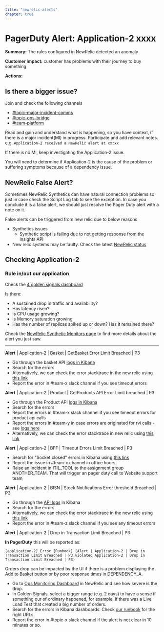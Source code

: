 ```yaml
---
title: "newrelic-alerts"
chapter: true
---
```


# PagerDuty Alert: Application-2 xxxx

**Summary:** The rules configured in NewRelic detected an anomaly

**Customer Impact:** customer has problems with their journey to buy something

**Actions:**

## Is there a bigger issue?

Join and check the following channels

- [#topic-major-incident-comms](https://link/to/channel)
- [#topic-ops-bridge](https://link/to/channel)
- [#team-platform](https://link/to/channel)

Read and gain and understand what is happening, so you have context, if there is a major incident(MI) in progress. Participate and add relevant notes. e.g. `Application-2 received a NewRelic alert at xx:xx`

If there is no MI, keep investigating the Application-2 issue.

You will need to determine if Application-2 is the cause of the problem or suffering symptoms because of a dependency issue.

## NewRelic False Alert?

Sometimes NewRelic Synthetics can have natural connection problems so just in case check the Script Log tab to see the exception. In case you conclude it is a false alert, we should just resolve the Pager Duty alert with a note on it.

False alerts can be triggered from new relic due to below reasons

- Synthetics issues
  - Synthetic script is failing due to not getting response from the Insights API
- New relic systems may be faulty. Check the latest [NewRelic status](https://status.newrelic.com/)

## Checking Application-2

### Rule in/out our application

Check the [4 golden signals dashboard](https://link/to/platform/dashboard)

Is there:

- A sustained drop in traffic and availability?
- Has latency risen?
- Is CPU usage growing?
- Is Memory saturation growing
- Has the number of replicas spiked up or down? Has it remained there?

Check the [NewRelic Synthetic Monitors page](https://link/to/newrelic) to find more details about the alert you just saw.

---

**Alert** | Application-2 | Basket | GetBasket Error Limit Breached | P3

- Go through the basket API [logs in Kibana](https://link/to/logs)
- Search for the errors
- Alternatively, we can check the error stacktrace in the new relic using [this link](https://link/to/newrelic)
- Report the error in #team-x slack channel if you see timeout errors

**Alert** | Application-2 | Product | GetProducts API Error Limit breached | P3

- Go through the Product API [logs in Kibana](https://link/to/logs)
- Search for the errors
- Report the errors in #team-x slack channel if you see timeout errors for product api calls
- Report the errors in #team-y in case errors are originated for rvi calls - see [logs here](https://link/to/specific/logs)
- Alternatively, we can check the error stacktrace in new relic using [this link](https://link/to/newrelic)

**Alert** | Application-2 | BFF | Timeout Errors Limit Breached | P3

- Search for "Socket closed" errors in Kibana using [this link](https://link/to/log/query)
- Report the issue in #team-x channel in office hours
- Raise an incident in ITIL_TOOL to the assignment group ANOTHER_TEAM. That will trigger an pager duty call to Website support team

**Alert** | Application-2 | BISN | Stock Notifications Error threshold Breached | P3

- Go through the [API logs](https://link/to/logs/query) in Kibana
- Search for the errors
- Alternatively, we can check the error stacktrace in the new relic using [this link](https://link/to/newrelic)
- Report the error in #team-z slack channel if you see any timeout errors

**Alert** | Application-2 | Drop in Transaction Limit Breached | P3

**In PagerDuty** this will be reported as:

`[application-2] Error [Runbook] (Alert | Application-2 | Drop in Transaction Limit Breached | P3 violated Application-2 | Drop in Transaction Limit Breached | P3)`

Orders drop can be impacted by the UI if there is a problem displaying the Add to Basket button or by poor response times in DEPENDENCY_A.

- Go to [Ops Monitoring Dashboard](https://link/to/newrelic) in NewRelic and see how severe is the drop.
- In Golden Signals, select a bigger range (e.g. 2 days) to have a sense if something our of ordinary happened, for example, if there was a Live Load Test that created a big number of orders.
- Search for the errors in Kibana dashboards. Check [our runbook](/application-2/) for the right URLs.
- Report the error in #topic-x slack channel if the alert is not clear in 10 minutes or so.
